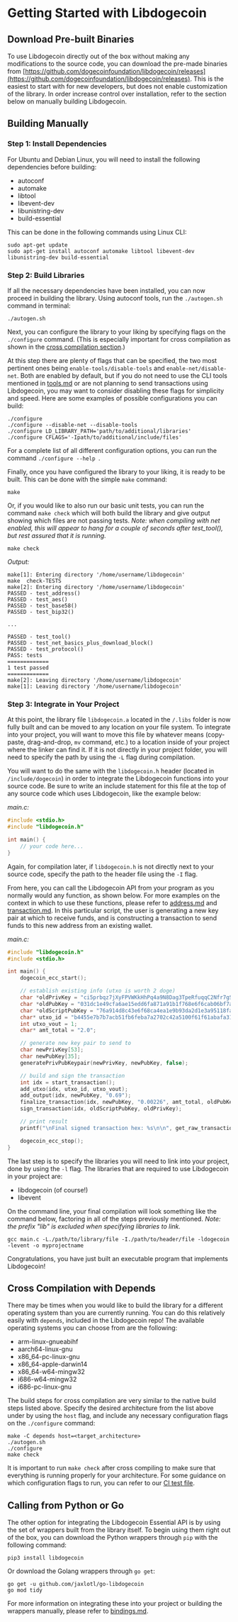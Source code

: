# Getting Started with Libdogecoin

## Download Pre-built Binaries
To use Libdogecoin directly out of the box without making any modifications to the source code, you can download the pre-made binaries from [https://github.com/dogecoinfoundation/libdogecoin/releases](https://github.com/dogecoinfoundation/libdogecoin/releases). 
This is the easiest to start with for new developers, but does not enable customization of the library. In order increase control over installation, refer to the section below on manually building Libdogecoin. 

## Building Manually

### Step 1: Install Dependencies

For Ubuntu and Debian Linux, you will need to install the following dependencies before building:
- autoconf
- automake
- libtool
- libevent-dev
- libunistring-dev
- build-essential

This can be done in the following commands using Linux CLI:
```
sudo apt-get update
sudo apt-get install autoconf automake libtool libevent-dev libunistring-dev build-essential
```

### Step 2: Build Libraries

If all the necessary dependencies have been installed, you can now proceed in building the library. Using autoconf tools, run the `./autogen.sh` command in terminal:
```
./autogen.sh
```
Next, you can configure the library to your liking by specifying flags on the `./configure` command. (This is especially important for cross compilation as shown in the [cross compilation section](#cross-compilation-with-depends).)

At this step there are plenty of flags that can be specified, the two most pertinent ones being `enable-tools/disable-tools` and `enable-net/disable-net`. Both are enabled by default, but if you do not need to use the CLI tools mentioned in [tools.md](tools.md) or are not planning to send transactions using Libdogecoin, you may want to consider disabling these flags for simplicity and speed. Here are some examples of possible configurations you can build:
```
./configure
./configure --disable-net --disable-tools
./configure LD_LIBRARY_PATH='path/to/additional/libraries'
./configure CFLAGS='-Ipath/to/additional/include/files'
```
For a complete list of all different configuration options, you can run the command `./configure --help `.

Finally, once you have configured the library to your liking, it is ready to be built. This can be done with the simple `make` command:
```
make
```
Or, if you would like to also run our basic unit tests, you can run the command `make check` which will both build the library and give output showing which files are not passing tests. _Note: when compiling with net enabled, this will appear to hang for a couple of seconds after test_tool(), but rest assured that it is running._
```
make check
```
_Output:_
```
make[1]: Entering directory '/home/username/libdogecoin'
make  check-TESTS
make[2]: Entering directory '/home/username/libdogecoin'
PASSED - test_address()
PASSED - test_aes()
PASSED - test_base58()
PASSED - test_bip32()

...

PASSED - test_tool()
PASSED - test_net_basics_plus_download_block()
PASSED - test_protocol()
PASS: tests
=============
1 test passed
=============
make[2]: Leaving directory '/home/username/libdogecoin'
make[1]: Leaving directory '/home/username/libdogecoin'
``` 

### Step 3: Integrate in Your Project

At this point, the library file `libdogecoin.a` located in the `/.libs` folder is now fully built and can be moved to any location on your file system. To integrate into your project, you will want to move this file by whatever means (copy-paste, drag-and-drop, `mv` command, etc.) to a location inside of your project where the linker can find it. If it is not directly in your project folder, you will need to specify the path by using the `-L` flag during compilation.

You will want to do the same with the `libdogecoin.h` header (located in `/include/dogecoin`) in order to integrate the Libdogecoin functions into your source code. Be sure to write an include statement for this file at the top of any source code which uses Libdogecoin, like the example below:

_main.c:_
```c
#include <stdio.h>
#include "libdogecoin.h"

int main() {
    // your code here...
}
```
Again, for compilation later, if `libdogecoin.h` is not directly next to your source code, specify the path to the header file using the `-I` flag.

From here, you can call the Libdogecoin API from your program as you normally would any function, as shown below. For more examples on the context in which to use these functions, please refer to [address.md](address.md) and [transaction.md](transaction.md). In this particular script, the user is generating a new key pair at which to receive funds, and is constructing a transaction to send funds to this new address from an existing wallet.

_main.c:_
```c
#include "libdogecoin.h"
#include <stdio.h>

int main() {
    dogecoin_ecc_start();

    // establish existing info (utxo is worth 2 doge)
    char *oldPrivKey = "ci5prbqz7jXyFPVWKkHhPq4a9N8Dag3TpeRfuqqC2Nfr7gSqx1fy";
    char *oldPubKey = "031dc1e49cfa6ae15edd6fa871a91b1f768e6f6cab06bf7a87ac0d8beb9229075b";
    char *oldScriptPubKey = "76a914d8c43e6f68ca4ea1e9b93da2d1e3a95118fa4a7c88ac";
    char* utxo_id = "b4455e7b7b7acb51fb6feba7a2702c42a5100f61f61abafa31851ed6ae076074";
    int utxo_vout = 1;
    char* amt_total = "2.0";

    // generate new key pair to send to
    char newPrivKey[53]; 
    char newPubKey[35];
    generatePrivPubKeypair(newPrivKey, newPubKey, false);

    // build and sign the transaction
    int idx = start_transaction();
    add_utxo(idx, utxo_id, utxo_vout);
    add_output(idx, newPubKey, "0.69");
    finalize_transaction(idx, newPubKey, "0.00226", amt_total, oldPubKey);
    sign_transaction(idx, oldScriptPubKey, oldPrivKey);

    // print result
    printf("\nFinal signed transaction hex: %s\n\n", get_raw_transaction(idx));

    dogecoin_ecc_stop();
}
```
The last step is to specify the libraries you will need to link into your project, done by using the `-l` flag. The libraries that are required to use Libdogecoin in your project are:
- libdogecoin (of course!)
- libevent

On the command line, your final compilation will look something like the command below, factoring in all of the steps previously mentioned. _Note: the prefix "lib" is excluded when specifying libraries to link._
```
gcc main.c -L./path/to/library/file -I./path/to/header/file -ldogecoin -levent -o myprojectname
```
Congratulations, you have just built an executable program that implements Libdogecoin!

## Cross Compilation with Depends

There may be times when you would like to build the library for a different operating system than you are currently running. You can do this relatively easily with `depends`, included in the Libdogecoin repo! The available operating systems you can choose from are the following:
- arm-linux-gnueabihf
- aarch64-linux-gnu
- x86_64-pc-linux-gnu
- x86_64-apple-darwin14
- x86_64-w64-mingw32
- i686-w64-mingw32
- i686-pc-linux-gnu

The build steps for cross compilation are very similar to the native build steps listed above. Specify the desired architecture from the list above under by using the `host` flag, and include any necessary configuration flags on the `./configure` command:
```
make -C depends host=<target_architecture>
./autogen.sh
./configure
make check
```
It is important to run `make check` after cross compiling to make sure that everything is running properly for your architecture. For some guidance on which configuration flags to run, you can refer to our [CI test file](../.github/workflows/ci.yml).

## Calling from Python or Go

The other option for integrating the Libdogecoin Essential API is by using the set of wrappers built from the library itself. To begin using them right out of the box, you can download the Python wrappers through `pip` with the following command:
```
pip3 install libdogecoin
```
Or download the Golang wrappers through `go get`:
```
go get -u github.com/jaxlotl/go-libdogecoin
go mod tidy
```

For more information on integrating these into your project or building the wrappers manually, please refer to [bindings.md](bindings.md).
